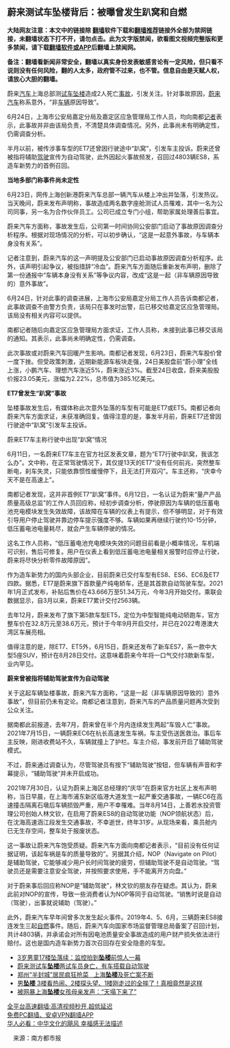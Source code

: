  <!-- 面包屑导航 --> <h2>蔚来测试车坠楼背后：被曝曾发生趴窝和自燃</h2> <p class="notice"><b>大陆网友注意：本文中的链接除 <a href="https://github.com/bannedbook/fanqiang" >翻墙</a>软件下载和<a href="https://github.com/killgcd/justmysocks/blob/master/README.md">翻墙推荐</a>链接外全部为禁网链接，未翻墙状态下打不开，请勿点击。此为文字版禁闻，欲看图文视频完整版和更多禁闻，请下载<a href="https://github.com/bannedbook/fanqiang">翻墙软件或APP</a>后翻墙上禁闻网。</p><p>备注：翻墙看新闻非常安全，翻墙以真实身份发表敏感言论有一定风险，但只看不说则没有任何风险，翻的人太多，政府管不过来，也不管。信息自由是天赋人权，请放心大胆的翻墙。</b></p>  <div class="entry"> <p>蔚来<a href="https://www.bannedbook.org/bnews/tag/%e6%b1%bd%e8%bd%a6/" class="st_tag internal_tag" rel="tag" title="标签 汽车 下的日志">汽车</a>上海总部测<a href="https://www.bannedbook.org/bnews/tag/%E8%AF%95%E8%BD%A6/" class="st_tag internal_tag" rel="tag" title="标签 试车 下的日志">试车</a><a href="https://www.bannedbook.org/bnews/tag/%E5%9D%A0%E6%A5%BC/" class="st_tag internal_tag" rel="tag" title="标签 坠楼 下的日志">坠楼</a>造成2人死亡<a href="https://www.bannedbook.org/bnews/tag/%E4%BA%8B%E6%95%85/" class="st_tag internal_tag" rel="tag" title="标签 事故 下的日志">事故</a>，引发关注。针对事故原因，<a href="https://www.bannedbook.org/bnews/tag/%E8%94%9A%E6%9D%A5%E6%B1%BD%E8%BD%A6/" class="st_tag internal_tag" rel="tag" title="标签 蔚来汽车 下的日志">蔚来汽车</a>称系意外，“非<a href="https://www.bannedbook.org/bnews/tag/%E8%BD%A6%E8%BE%86/" class="st_tag internal_tag" rel="tag" title="标签 车辆 下的日志">车辆</a>原因导致”。</p> <p>6月24日，上海市公安局嘉定分局及嘉定区应急管理局工作人员，均向南都<a href="https://www.bannedbook.org/bnews/tag/%E8%AE%B0%E8%80%85/" class="st_tag internal_tag" rel="tag" title="标签 记者 下的日志">记者</a>表示，此事故并非由该局负责，不清楚具体调查情况。另外，此事尚未有明确定性，仍需调查分析。</p> <p>半月以前，被传涉事车型的ET7还曾因行驶途中“趴窝”，引发车主投诉。蔚来还曾被指将辅助<a href="https://www.bannedbook.org/bnews/tag/%E9%A9%BE%E9%A9%B6/" class="st_tag internal_tag" rel="tag" title="标签 驾驶 下的日志">驾驶</a>宣传为自动驾驶，此外因起火事故频发，召回过4803辆ES8，系造车新势力的首例召回。</p> <p><strong>当地多部门称事件尚未定性</strong></p> <p>6月23日，网传上海创新港蔚来汽车总部一辆汽车从楼上冲出并坠落，引发热议。当天晚间，蔚来发布声明称，事故造成两名数字座舱测试人员罹难，其中一名为公司同事，另一名为合作伙伴员工。公司已成立专门小组，帮助家属处理善后事宜。</p> <p>蔚来汽车方面称，事故发生后，公司第一时间协同公安部门启动了事故原因调查分析程序。根据对现场情况的分析，可以初步确认，“这是一起意外事故，与车辆本身没有关系”。</p> <p>记者注意到，蔚来汽车的这一声明提及公安部门已启动事故原因调查分析程序。此外，该声明引起争议，被指措辞“冷血”。蔚来汽车方面随后重新发布声明，删除了第一份通报中“车辆本身没有关系”等争议内容，改成“这是一起（非车辆原因导致的）意外事故”。</p>  <p>6月24日，针对此事的调查进展，上海市公安局嘉定分局工作人员告诉南都记者，此事故调查不由警方负责，该局只在事发时出警，后已移交给嘉定区应急管理局。该局没有相关内容可以提供。</p> <p>南都记者随后向嘉定区应急管理局方面求证，工作人员称，未接到此事已移交该局的通知。其表示，此事尚未明确定性，仍需调查。</p> <p>此次事故或对蔚来汽车回暖产生影响。南都记者发现，6月23日，蔚来汽车股价曾一度下挫。但受政策刺激，近期新能源车板块走强，24日美股盘前“蔚小理”全线上涨，小鹏汽车、理想汽车涨近5%，蔚来涨近3%。截至24日收盘，蔚来美股股价报23.05美元，涨幅为2.22%，总市值为385.1亿美元。</p> <p><strong>ET7曾发生“趴窝”事故</strong></p> <p>坠楼事故发生后，有媒体称此次意外坠落的车型有可能是ET7或ET5。南都记者向蔚来汽车方面求证，未获准确回复。值得注意的是，事发半月前，蔚来ET7还曾因行驶途中“趴窝”引发车主投诉。</p> <p>蔚来ET7车主称行驶中出现“趴窝”情况</p> <p>6月11日，一名蔚来ET7车主在官方社区发表文章，题为“ET7行驶中趴窝，我该怎么办”。文中称，在正常驾驶情况下，其仅提13天的ET7“没有任何前兆，突然整车断电，刹车失灵，只能依靠惯性缓慢停下，且无法打开双闪”。车主还称，“庆幸今天不是在高速上”。</p>  <p>南都记者发现，这并非首例ET7“趴窝”事件。6月12日，一名认证为蔚来“量产产品质量高级总监”的工作人员回应称，经初步调查分析，停驶原因为车辆的低压蓄电池充电模块发生失效故障，该故障在车辆的仪表上有提示，但不够明显，对于有效引导用户停止驾驶并靠边停车提示强度不够。车辆如果再继续行驶约10-15分钟，低压蓄电池电量耗尽，就会产生车辆停驶的情况。</p> <p>这名工作人员称，“低压蓄电池充电模块失效的问题目前看是小概率情况，车机端可识别，售后可修复。用户在仪表上看到低压蓄电池电量相关报警时应停止行驶，蔚来将尽快分析零件故障原因”。</p> <p>作为造车新势力的国内头部企业，目前蔚来已交付车型有ES8、ES6、EC6及ET7四款。据悉，ET7是蔚来旗下首款量产纯电轿车，还是其首款自动驾驶车型。2021年1月正式发布，补贴后售价在43.666万至51.34万元，今年3月开始交付。乘联会数据显示，自3月以来，蔚来ET7累计交付2563辆。</p> <p>去年12月，蔚来发布了旗下第5款车型ET5，定位为中型智能纯电动轿跑车，官方整车价在32.8万元至38.6万元，预计于今年9月开启交付，并已在2022粤港澳大湾区车展亮相。</p> <p>值得注意的是，除ET7、ET5外，6月15日，蔚来还发布了新车ES7，系一款中大型5座SUV，预计在8月28日交付。这意味着蔚来今年将一口气交付3款新车型，业内罕见。</p> <p><strong>蔚来曾被指将辅助驾驶宣传为自动驾驶</strong></p> <p>关于这起车辆坠楼事故，蔚来汽车方面称，“这是一起（非车辆原因导致的）意外事故”，但目前仍未有定论。南都记者注意到，蔚来汽车的产品质量问题再次受到公众关注。</p>  <p>据南都此前报道，去年7月，蔚来曾在半个月内连续发生两起“车毁人亡”事故。2021年7月15日，一辆蔚来EC6在杭长高速发生车祸，车主受伤送医救治。事后车主反映，刚进收费站不久，车辆就撞上了护栏。车主介绍，事发前开启了辅助驾驶模式。</p> <p>不过，蔚来通过调查认为，尽管驾驶员有按下“辅助驾驶”按钮，但车辆有声音和字幕提示，“辅助驾驶”并未开启成功。</p> <p>2021年7月30日，认证为蔚来上海区总经理的“庆华”在蔚来官方社区上发布声明称，当日早晨，在上海市浦东新区临港大道发生一起严重交通事故，一辆EC6在高速撞击隔离石墩后车辆损毁严重，用户不幸罹难。当年8月14日，上善若水投资管理公司创始人林文钦，在启用了蔚来ES8的自动驾驶功能（NOP领航状态）后，在沈海高速涵江段发生交通事故，不幸逝世，终年31岁。从现场来看，乘员舱内已无生存空间，整车处于报废状态。</p> <p>这一事故让蔚来汽车饱受质疑。蔚来汽车方面向南都记者表示，“目前没有任何证据证明，该起车祸是车的质量导致的”。另据其介绍，NOP（Navigate on Pilot）是辅助驾驶，它能够减少用户长时间驾驶的疲劳，但辅助驾驶不是自动驾驶。“驾驶员还是需要注意安全驾驶，并按照要求使用，手不能离开方向盘。”</p> <p>对于蔚来事后回应称NOP是“辅助驾驶”，林文钦的朋友存在疑虑。其认为，蔚来此前对NOP的宣传，导致一些消费者认为NOP等同于自动驾驶。“销售时说是自动（驾驶），出事就说辅助（驾驶）。”</p> <p>此外，蔚来汽车早年间曾多次发生起火事件。2019年4、5、6月，三辆蔚来ES8接连发生三起<a href="https://www.bannedbook.org/bnews/tag/%E8%87%AA%E7%87%83/" class="st_tag internal_tag" rel="tag" title="标签 自燃 下的日志">自燃</a>事件。随后，蔚来汽车向国家市场监督管理总局备案了召回计划，共计4803辆，并承诺会对所有因电池质量安全事故造成的用户财产损失依法进行赔付。这也是国内造车新势力首次召回存在安全隐患的车型。</p> <div id="taboola-mid-1"></div>  <ul class='op-related-articles' title='相关阅读'> <li><a href='https://www.bannedbook.org/bnews/cbnews/20220624/1749661.html' target='_blank'>3岁男童17楼坠落续：监控拍到<b>坠楼</b>前惊人一幕</a></li> <li><a href='https://www.bannedbook.org/bnews/cnnews/20220624/1749444.html' target='_blank'>蔚来测试车<b>坠楼</b>两试车员身亡，有车搭载自动驾驶</a></li> <li><a href='https://www.bannedbook.org/bnews/ssgc/20220504/1728350.html' target='_blank'>郑州“半封城”居民疯狂抢菜   上海<b>坠楼</b>及死亡案不断</a></li> <li><a href='https://www.bannedbook.org/bnews/worldnews/20220421/1722710.html' target='_blank'>男<b>坠楼</b> 3楼看热闹、2楼探头望、1楼刚走过的全摔了！真相竟然是这样</a></li> <li><a href='https://www.bannedbook.org/bnews/cbnews/20220411/1717572.html' target='_blank'>被网暴上海<b>坠楼</b>女孩母亲发声：‌‌“天塌下来了‌‌”</a></li> </ul> <p class="texttj"> <a href="https://github.com/bannedbook/fanqiang/wiki/V2ray%E6%9C%BA%E5%9C%BA" target="_blank">全平台高速翻墙:高清视频秒开,超低延迟</a><br/> <a href="https://github.com/bannedbook/fanqiang/wiki/%E7%A6%81%E9%97%BB%E7%BD%91%E5%AE%89%E5%8D%93%E7%BF%BB%E5%A2%99%E6%96%B0%E9%97%BBAPP" target="_blank">免费PC翻墙、安卓VPN翻墙APP</a><br/> <a href="https://www.bannedbook.org/bnews/comments/20220220/1694796.html" target="_blank">华人必看：中华文化的飓风 幸福感无法描述</a> </p> <p class="src-info">　来源：南方都市报 </p><a name='sharetosocial'></a>  <div style="margin-bottom:5px;padding-bottom:5px;clear:both"> <div id="archive-pix-1" class="banner-ads"> <!-- AuctionX Display platform tag START --> <div id="27602x728x90x621x_ADSLOT1" clicktrack="%%CLICK_URL_ESC%%"></div>  <!-- AuctionX Display platform tag END --> </div> <div id="archive-pix-2" class="banner-ads"> <!-- AuctionX Display platform tag START --> <div id="27556x300x250x621x_ADSLOT1" clicktrack="%%CLICK_URL_ESC%%" style="margin:0 auto;text-align:center"></div>  <!-- AuctionX Display platform tag END --> </div> </div>  <div id="archive-pix-1" class="banner-ads"> <!-- AuctionX Display platform tag START --> <div id="27603x728x90x621x_ADSLOT1" clicktrack="%%CLICK_URL_ESC%%"></div>  <!-- AuctionX Display platform tag END --> </div> </div><!--END ENTRY--> 